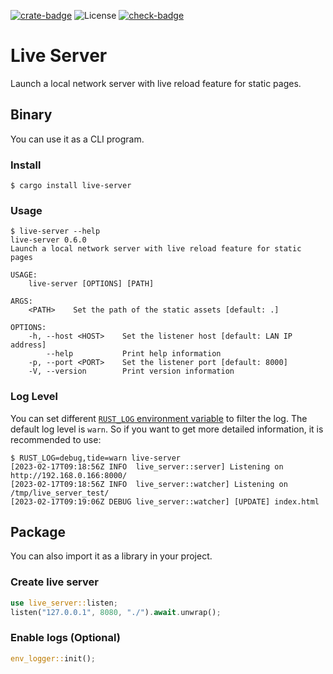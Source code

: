 [![crate-badge]][crate-link]
![License](https://img.shields.io/crates/l/live-server)
[![check-badge]][check-link]

[crate-badge]: https://img.shields.io/crates/v/live-server
[crate-link]: https://crates.io/crates/live-server
[check-badge]: https://github.com/lomirus/live-server/workflows/check/badge.svg
[check-link]: https://github.com/lomirus/live-server/actions/workflows/check.yaml

# Live Server

Launch a local network server with live reload feature for static pages.

## Binary

You can use it as a CLI program.

### Install

```console
$ cargo install live-server
```

### Usage

```console
$ live-server --help
live-server 0.6.0
Launch a local network server with live reload feature for static pages

USAGE:
    live-server [OPTIONS] [PATH]

ARGS:
    <PATH>    Set the path of the static assets [default: .]

OPTIONS:
    -h, --host <HOST>    Set the listener host [default: LAN IP address]
        --help           Print help information
    -p, --port <PORT>    Set the listener port [default: 8000]
    -V, --version        Print version information
```

### Log Level

You can set different [`RUST_LOG` environment variable](https://rust-lang-nursery.github.io/rust-cookbook/development_tools/debugging/config_log.html) to filter the log. The default log level is `warn`. So if you want to get more detailed information, it is recommended to use:

```console
$ RUST_LOG=debug,tide=warn live-server
[2023-02-17T09:18:56Z INFO  live_server::server] Listening on http://192.168.0.166:8000/
[2023-02-17T09:18:56Z INFO  live_server::watcher] Listening on /tmp/live_server_test/
[2023-02-17T09:19:06Z DEBUG live_server::watcher] [UPDATE] index.html
```

## Package

You can also import it as a library in your project.

### Create live server

```rust
use live_server::listen;
listen("127.0.0.1", 8080, "./").await.unwrap();
```

### Enable logs (Optional)

```rust
env_logger::init();
```